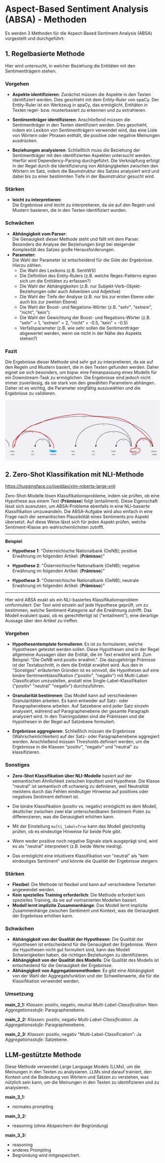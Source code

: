 
# Aspect-Based Sentiment Analysis (ABSA) - Methoden

Es werden 3 Methoden für die Aspect-Based Sentiment Analysis (ABSA) vorgestellt und durchgeführt:

## 1. **Regelbasierte Methode**

Hier wird untersucht, in welcher Beziehung die Entitäten mit den Sentimentträgern stehen. 

### Vorgehen

- **Aspekte identifizieren**: Zunächst müssen die Aspekte in den Texten identifiziert werden. Dies geschieht mit dem Entity-Ruler von spaCy. Der Entity-Ruler ist ein Werkzeug in spaCy, das ermöglicht, Entitäten in Texten regel- bzw. musterbasiert zu erkennen und zu extrahieren.

- **Sentimentträger identifizieren**: Anschließend müssen die Sentimentträger in den Texten identifiziert werden. Dies geschieht, indem ein Lexikon von Sentimentträgern verwendet wird, das eine Liste von Wörtern oder Phrasen enthält, die positive oder negative Meinungen ausdrücken.

- **Beziehungen analysieren**: Schließlich muss die Beziehung der Sentimentträger mit den identifizierten Aspekten untersucht werden. Hierfür wird Dependency-Parsing durchgeführt. Die Verknüpfung erfolgt in der Regel durch die Identifizierung von Abhängigkeiten zwischen den Wörtern im Satz, indem die Baumstruktur des Satzes analysiert wird und dabei bis zu einer bestimmten Tiefe in der Baumstruktur gesucht wird.

### Stärken

- **leicht zu interpretieren:**\
Die Ergebnisse sind leicht zu interpretieren, da sie auf den Regeln und Mustern basieren, die in den Texten identifiziert wurden.

### Schwächen

- **Abhängigkeit vom Parser:**\
Die Genauigkeit dieser Methode steht und fällt mit dem Parser. Besonders die Analyse der Beziehungen birgt bei steigender Komplexität des Satzes große Herausforderungen.
- **Parameter:**\
Die Wahl der Parameter ist entscheidend für die Güte der Ergebnisse. Hierzu zählen:
  - Die Wahl des Lexikons (z.B. SentiWS)
  - Die Definition des Entity-Rulers (z.B. welche Regex-Patterns eignen sich um die Entitäten zu erfassen?)
  - Die Wahl der Abhängigkeiten (z.B. nur Subjekt-Verb-Objekt-Beziehungen oder auch Adverbien und Adjektive)
  - Die Wahl der Tiefe der Analyse (z.B. nur bis zur ersten Ebene oder auch bis zur zweiten Ebene)
  - Die Wahl der Boost- und Negations-Wörter (z.B. "sehr", "extrem", "nicht", "kein")
  - Die Wahl der Gewichtung der Boost- und Negations-Wörter (z.B. "sehr" = 1, "extrem" = 2, "nicht" = -0.5, "kein" = -0.5)
  - Verfallsparameter (z.B. wie sehr sollen die Sentimentträger abgewertet werden, wenn sie nicht in der Nähe des Aspekts stehen?)

### Fazit

Die Ergebnisse dieser Methode sind sehr gut zu interpretieren, da sie auf den Regeln und Mustern basiert, die in den Texten gefunden werden.
Daher eignet sie sich besonders, um bspw. eine Feinanpassung eines Modells für ein Downstream-Task zu ermöglichen. Die Ergebnisse sind jedoch nicht immer zuverlässig, da sie stark von den gewählten Parametern abhängen. Daher ist es wichtig, die Parameter sorgfältig auszuwählen und die Ergebnisse zu validieren.

![Regelbasierte Methode](assets/method1.png)


## 2. **Zero-Shot Klassifikation mit NLI-Methode**

https://huggingface.co/joeddav/xlm-roberta-large-xnli

Zero-Shot-Modelle lösen Klassifikationsprobleme, indem sie prüfen, ob eine Hypothese aus einem Text (**Prämisse**) folgt (entailment). Diese Eigenschaft lässt sich ausnutzen, um ABSA-Probleme ebenfalls in eine NLI-basierte Klassifikation umzuwandeln. Die ABSA-Aufgabe wird also einfach in eine Frage nach der semantischen Plausibilität eines Sentiments pro Aspekt übersetzt. Auf diese Weise lässt sich für jeden Aspekt prüfen, welche Sentiment-Klasse am wahrscheinlichsten zutrifft.

____

**Beispiel**:

- **Hypothese 1**: "Österreichische Nationalbank (OeNB); positive Erwähnung im folgenden Artikel: {**Prämisse**}"

- **Hypothese 2**: "Österreichische Nationalbank (OeNB); negative Erwähnung im folgenden Artikel: {**Prämisse**}"

- **Hypothese 3**: "Österreichische Nationalbank (OeNB); neutrale Erwähnung im folgenden Artikel: {**Prämisse**}"

____

Hier wird ABSA exakt als ein NLI-basiertes Klassifikationsproblem umformuliert: Der Text wird einzeln auf jede Hypothese geprüft, um zu bestimmen, welche Sentiment-Kategorie auf die Erwähnung zutrifft. Das Modell evaluiert quasi, ob es gerechtfertigt ist ("entailment"), eine derartige Aussage über den Artikel zu treffen.

### Vorgehen

- **Hypothesentemplate formulieren**: Es ist zu formulieren, welche Hypothesen getestet werden sollen. Diese Hypothesen sind in der Regel allgemeine Aussagen über die Entität, die im Text erwähnt wird. Zum Beispiel: "Die OeNB wird positiv erwähnt.". Die dazugehörige Prämisse ist der Textabschnitt, in dem die Entität erwähnt wird. Aus den in "Sonstiges" erläuterten Gründen ist es sinnvoll, die Hypothesen auf eine binäre Sentimentklassifikation ("positiv", "negativ") mit Multi-Label-Classification umzustellen, anstatt eine Single-Label-Klassifikation ("positiv" "neutral" "negativ") durchzuführen.

- **Granularität bestimmen**: Das Modell kann auf verschiedenen Granularitäten arbeiten. Es kann entweder auf Satz- oder Paragraphenebene arbeiten. Auf Satzebene wird jeder Satz einzeln analysiert, während auf Paragraphenebene der gesamte Paragraph analysiert wird. In den Trainingsdaten sind die Prämissen und die Hypothesen in der Regel auf Satzebene formuliert.

- **Ergebnisse aggregieren**: Schließlich müssen die Ergebnisse (Wahrscheinlichkeiten) auf der Satz- oder Paragraphenebene aggregiert werden. Anschließend müssen Thresholds definiert werden, um die Ergebnisse in die Klassen "positiv", "negativ" und "neutral" zu klassifizieren.

### Sonstiges

- **Zero-Shot Klassifikation über NLI-Modelle** basiert auf der semantischen Ähnlichkeit zwischen Inputtext und Hypothese. Die Klasse "neutral" ist semantisch oft schwierig zu definieren, weil Neutralität meistens durch das Fehlen eindeutiger Hinweise auf positives oder negatives Sentiment definiert ist.

- Die binäre Klassifikation (positiv vs. negativ) ermöglicht es dem Modell, deutlicher zwischen zwei klar unterscheidbaren Sentiment-Polen zu differenzieren, was die Genauigkeit erhöhen kann.

- Mit der Einstellung `multi_label=True` kann das Modell gleichzeitig prüfen, ob es eindeutige Hinweise für beide Pole gibt.

- Wenn weder positive noch negative Signale stark ausgeprägt sind, wird es als "neutral" interpretiert (z.B. beide Werte niedrig).

- Das ermöglicht eine intuitivere Klassifikation von "neutral" als "kein eindeutiges Sentiment" und könnte die Qualität der Ergebnisse steigern.

### Stärken

- **Flexibel**: Die Methode ist flexibel und kann auf verschiedene Textarten angewendet werden.
- **Kein spezielles Training erforderlich**: Die Methode erfordert kein spezielles Training, da sie auf vortrainierten Modellen basiert.
- **Modell lernt implizite Zusammenhänge**: Das Modell lernt implizite Zusammenhänge zwischen Sentiment und Kontext, was die Genauigkeit der Ergebnisse erhöhen kann.

### Schwächen

- **Abhängigkeit von der Qualität der Hypothesen**: Die Qualität der Hypothesen ist entscheidend für die Genauigkeit der Ergebnisse. Wenn die Hypothesen nicht gut formuliert sind, kann das Modell Schwierigkeiten haben, die richtigen Beziehungen zu identifizieren.
- **Abhängigkeit von der Qualität des Modells**: Die Qualität des Modells ist entscheidend für die Genauigkeit der Ergebnisse.
- **Abhängigkeit von Aggregationsmethoden**: Es gibt eine Abhängigkeit von der Wahl der Aggregatsfunktion und der Schwellenwerte, die für die Klassifikation verwendet werden. 

### Umsetzung

**main_2_1:**
*Klassen*: positiv, negativ, neutral
*Multi-Label-Classification*: Nein
*Aggregationsstufe*: Paragraphenebene.

**main_2_2:**
*Klassen*: positiv, negativ
*Multi-Label-Classification*: Ja
*Aggregationsstufe*: Paragraphenebene.

**main_2_3:**
*Klassen*: positiv, negativ
"Multi-Label-Classification": Ja
*Aggregationsstufe*: Satzebene.


## **LLM-gestützte Methode**

Diese Methode verwendet Large Language Models (LLMs), um die Meinungen in den Texten zu analysieren. LLMs sind darauf trainiert, den Kontext und die Bedeutung von Wörtern und Sätzen zu verstehen, was nützlich sein kann, um die Meinungen in den Texten zu identifizieren und zu analysieren.

**main_3_1:**

- normales prompting

**main_3_2:**

- reasoning (ohne Abspeichern der Begründung)

**main_3_3:**

- reasoning
- anderes Prompting
- Begründung wird mitgespeichert.